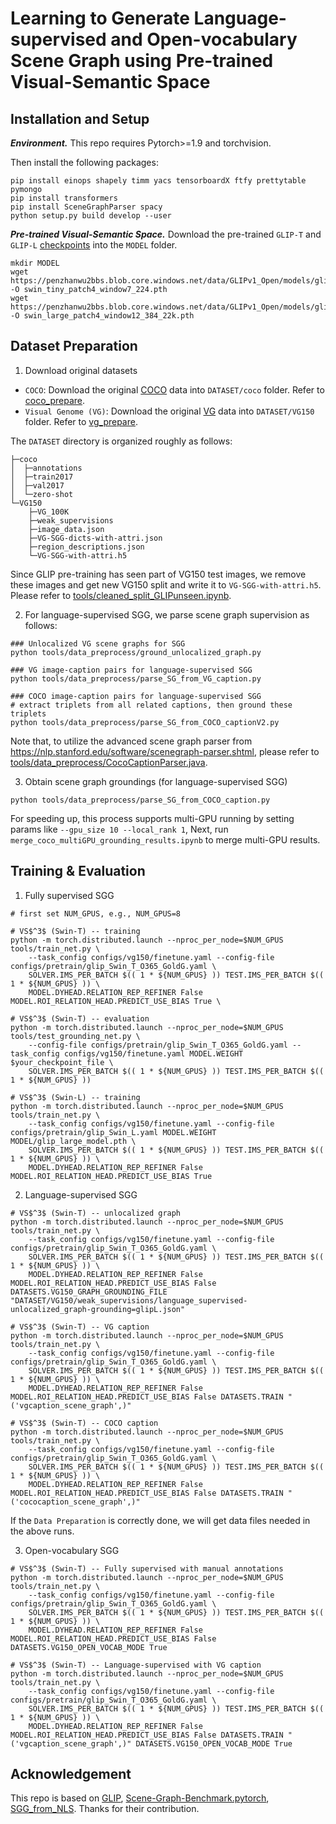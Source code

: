 # Learning to Generate Language-supervised and Open-vocabulary Scene Graph using Pre-trained Visual-Semantic Space

## Installation and Setup

***Environment.***
This repo requires Pytorch>=1.9 and torchvision.

Then install the following packages:
```
pip install einops shapely timm yacs tensorboardX ftfy prettytable pymongo 
pip install transformers 
pip install SceneGraphParser spacy 
python setup.py build develop --user
```

***Pre-trained Visual-Semantic Space.*** Download the pre-trained `GLIP-T` and `GLIP-L` [checkpoints](https://github.com/microsoft/GLIP#model-zoo) into the ``MODEL`` folder. 
```
mkdir MODEL
wget https://penzhanwu2bbs.blob.core.windows.net/data/GLIPv1_Open/models/glip_tiny_model_o365_goldg_cc_sbu.pth -O swin_tiny_patch4_window7_224.pth
wget https://penzhanwu2bbs.blob.core.windows.net/data/GLIPv1_Open/models/glip_large_model.pth -O swin_large_patch4_window12_384_22k.pth
```

## Dataset Preparation

1. Download original datasets
* ``COCO``: Download the original [COCO](https://cocodataset.org/#download) data into ``DATASET/coco`` folder. Refer to [coco_prepare](https://github.com/microsoft/GLIP/blob/main/DATA.md).
* ``Visual Genome (VG)``: Download the original [VG](https://visualgenome.org/) data into ``DATASET/VG150`` folder. Refer to [vg_prepare](https://github.com/KaihuaTang/Scene-Graph-Benchmark.pytorch/blob/master/DATASET.md).

The `DATASET` directory is organized roughly as follows:
```
├─coco
│  ├─annotations
│  ├─train2017
│  ├─val2017
│  └─zero-shot
└─VG150
    ├─VG_100K
    ├─weak_supervisions
    ├─image_data.json
    ├─VG-SGG-dicts-with-attri.json
    ├─region_descriptions.json
    └─VG-SGG-with-attri.h5 
```

Since GLIP pre-training has seen part of VG150 test images, we remove these images and get new VG150 split and write it to `VG-SGG-with-attri.h5`. 
Please refer to [tools/cleaned_split_GLIPunseen.ipynb](tools/cleaned_split_GLIPunseen.ipynb).

2. For language-supervised SGG, we parse scene graph supervision as follows:

```
### Unlocalized VG scene graphs for SGG
python tools/data_preprocess/ground_unlocalized_graph.py
``` 

```
### VG image-caption pairs for language-supervised SGG
python tools/data_preprocess/parse_SG_from_VG_caption.py
```

```
### COCO image-caption pairs for language-supervised SGG
# extract triplets from all related captions, then ground these triplets
python tools/data_preprocess/parse_SG_from_COCO_captionV2.py 
```

Note that, to utilize the advanced scene graph parser from https://nlp.stanford.edu/software/scenegraph-parser.shtml, please refer to [tools/data_preprocess/CocoCaptionParser.java](tools/data_preprocess/CocoCaptionParser.java).


3. Obtain scene graph groundings (for language-supervised SGG)
```
python tools/data_preprocess/parse_SG_from_COCO_caption.py
```
For speeding up, this process supports multi-GPU running by setting params like `--gpu_size 10 --local_rank 1`, 
Next, run `merge_coco_multiGPU_grounding_results.ipynb` to merge multi-GPU results.

## Training & Evaluation

1. Fully supervised SGG
```
# first set NUM_GPUS, e.g., NUM_GPUS=8

# VS$^3$ (Swin-T) -- training
python -m torch.distributed.launch --nproc_per_node=$NUM_GPUS tools/train_net.py \
    --task_config configs/vg150/finetune.yaml --config-file configs/pretrain/glip_Swin_T_O365_GoldG.yaml \
    SOLVER.IMS_PER_BATCH $(( 1 * ${NUM_GPUS} )) TEST.IMS_PER_BATCH $(( 1 * ${NUM_GPUS} )) \
    MODEL.DYHEAD.RELATION_REP_REFINER False MODEL.ROI_RELATION_HEAD.PREDICT_USE_BIAS True \

# VS$^3$ (Swin-T) -- evaluation
python -m torch.distributed.launch --nproc_per_node=$NUM_GPUS tools/test_grounding_net.py \
    --config-file configs/pretrain/glip_Swin_T_O365_GoldG.yaml --task_config configs/vg150/finetune.yaml MODEL.WEIGHT $your_checkpoint_file \
    SOLVER.IMS_PER_BATCH $(( 1 * ${NUM_GPUS} )) TEST.IMS_PER_BATCH $(( 1 * ${NUM_GPUS} ))

# VS$^3$ (Swin-L) -- training
python -m torch.distributed.launch --nproc_per_node=$NUM_GPUS tools/train_net.py \
    --task_config configs/vg150/finetune.yaml --config-file configs/pretrain/glip_Swin_L.yaml MODEL.WEIGHT MODEL/glip_large_model.pth \
    SOLVER.IMS_PER_BATCH $(( 1 * ${NUM_GPUS} )) TEST.IMS_PER_BATCH $(( 1 * ${NUM_GPUS} )) \
    MODEL.DYHEAD.RELATION_REP_REFINER False MODEL.ROI_RELATION_HEAD.PREDICT_USE_BIAS True
```

2. Language-supervised SGG 

```
# VS$^3$ (Swin-T) -- unlocalized graph
python -m torch.distributed.launch --nproc_per_node=$NUM_GPUS tools/train_net.py \
    --task_config configs/vg150/finetune.yaml --config-file configs/pretrain/glip_Swin_T_O365_GoldG.yaml \
    SOLVER.IMS_PER_BATCH $(( 1 * ${NUM_GPUS} )) TEST.IMS_PER_BATCH $(( 1 * ${NUM_GPUS} )) \
    MODEL.DYHEAD.RELATION_REP_REFINER False MODEL.ROI_RELATION_HEAD.PREDICT_USE_BIAS False DATASETS.VG150_GRAPH_GROUNDING_FILE "DATASET/VG150/weak_supervisions/language_supervised-unlocalized_graph-grounding=glipL.json"

# VS$^3$ (Swin-T) -- VG caption
python -m torch.distributed.launch --nproc_per_node=$NUM_GPUS tools/train_net.py \
    --task_config configs/vg150/finetune.yaml --config-file configs/pretrain/glip_Swin_T_O365_GoldG.yaml \
    SOLVER.IMS_PER_BATCH $(( 1 * ${NUM_GPUS} )) TEST.IMS_PER_BATCH $(( 1 * ${NUM_GPUS} )) \
    MODEL.DYHEAD.RELATION_REP_REFINER False MODEL.ROI_RELATION_HEAD.PREDICT_USE_BIAS False DATASETS.TRAIN "('vgcaption_scene_graph',)"

# VS$^3$ (Swin-T) -- COCO caption
python -m torch.distributed.launch --nproc_per_node=$NUM_GPUS tools/train_net.py \
    --task_config configs/vg150/finetune.yaml --config-file configs/pretrain/glip_Swin_T_O365_GoldG.yaml \
    SOLVER.IMS_PER_BATCH $(( 1 * ${NUM_GPUS} )) TEST.IMS_PER_BATCH $(( 1 * ${NUM_GPUS} )) \
    MODEL.DYHEAD.RELATION_REP_REFINER False MODEL.ROI_RELATION_HEAD.PREDICT_USE_BIAS False DATASETS.TRAIN "('cococaption_scene_graph',)"
```
If the `Data Preparation` is correctly done, we will get data files needed in the above runs.

3. Open-vocabulary SGG

```
# VS$^3$ (Swin-T) -- Fully supervised with manual annotations
python -m torch.distributed.launch --nproc_per_node=$NUM_GPUS tools/train_net.py \
    --task_config configs/vg150/finetune.yaml --config-file configs/pretrain/glip_Swin_T_O365_GoldG.yaml \
    SOLVER.IMS_PER_BATCH $(( 1 * ${NUM_GPUS} )) TEST.IMS_PER_BATCH $(( 1 * ${NUM_GPUS} )) \
    MODEL.DYHEAD.RELATION_REP_REFINER False MODEL.ROI_RELATION_HEAD.PREDICT_USE_BIAS False DATASETS.VG150_OPEN_VOCAB_MODE True

# VS$^3$ (Swin-T) -- Language-supervised with VG caption
python -m torch.distributed.launch --nproc_per_node=$NUM_GPUS tools/train_net.py \
    --task_config configs/vg150/finetune.yaml --config-file configs/pretrain/glip_Swin_T_O365_GoldG.yaml \
    SOLVER.IMS_PER_BATCH $(( 1 * ${NUM_GPUS} )) TEST.IMS_PER_BATCH $(( 1 * ${NUM_GPUS} )) \
    MODEL.DYHEAD.RELATION_REP_REFINER False MODEL.ROI_RELATION_HEAD.PREDICT_USE_BIAS False DATASETS.TRAIN "('vgcaption_scene_graph',)" DATASETS.VG150_OPEN_VOCAB_MODE True
```

## Acknowledgement

This repo is based on [GLIP](https://github.com/microsoft/GLIP), [Scene-Graph-Benchmark.pytorch](https://github.com/KaihuaTang/Scene-Graph-Benchmark.pytorch), [SGG_from_NLS](https://github.com/YiwuZhong/SGG_from_NLS). Thanks for their contribution.
